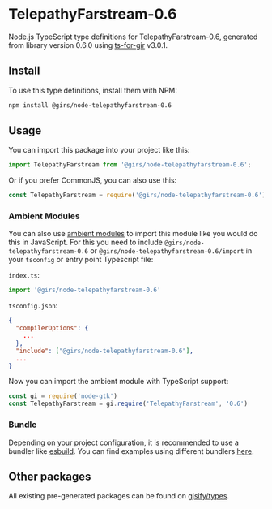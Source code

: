 
# TelepathyFarstream-0.6

Node.js TypeScript type definitions for TelepathyFarstream-0.6, generated from library version 0.6.0 using [ts-for-gir](https://github.com/gjsify/ts-for-gir) v3.0.1.


## Install

To use this type definitions, install them with NPM:
```bash
npm install @girs/node-telepathyfarstream-0.6
```

## Usage

You can import this package into your project like this:
```ts
import TelepathyFarstream from '@girs/node-telepathyfarstream-0.6';
```

Or if you prefer CommonJS, you can also use this:
```ts
const TelepathyFarstream = require('@girs/node-telepathyfarstream-0.6');
```

### Ambient Modules

You can also use [ambient modules](https://github.com/gjsify/ts-for-gir/tree/main/packages/cli#ambient-modules) to import this module like you would do this in JavaScript.
For this you need to include `@girs/node-telepathyfarstream-0.6` or `@girs/node-telepathyfarstream-0.6/import` in your `tsconfig` or entry point Typescript file:

`index.ts`:
```ts
import '@girs/node-telepathyfarstream-0.6'
```

`tsconfig.json`:
```json
{
  "compilerOptions": {
    ...
  },
  "include": ["@girs/node-telepathyfarstream-0.6"],
  ...
}
```

Now you can import the ambient module with TypeScript support: 

```ts
const gi = require('node-gtk')
const TelepathyFarstream = gi.require('TelepathyFarstream', '0.6')
```


### Bundle

Depending on your project configuration, it is recommended to use a bundler like [esbuild](https://esbuild.github.io/). You can find examples using different bundlers [here](https://github.com/gjsify/ts-for-gir/tree/main/examples).

## Other packages

All existing pre-generated packages can be found on [gjsify/types](https://github.com/gjsify/types).

